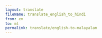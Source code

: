 ```yaml
--- 
layout: translate 
fileName: translate_english_to_hindi 
from: en
to: ml 
permalink: translate/english-to-malayalam
---
```

